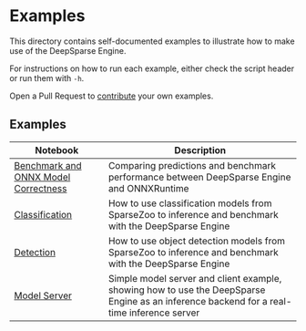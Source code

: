 # Examples

This directory contains self-documented examples to illustrate how to make use of the DeepSparse Engine. 

For instructions on how to run each example, either check the script header or run them with `-h`.

Open a Pull Request to [contribute](https://github.com/neuralmagic/deepsparse/blob/main/CONTRIBUTING.md) your own examples.

## Examples

| Notebook     |      Description      |
|----------|-------------|
| [Benchmark and ONNX Model Correctness](benchmark/)  | Comparing predictions and benchmark performance between DeepSparse Engine and ONNXRuntime  |
| [Classification](classification/)  | How to use classification models from SparseZoo to inference and benchmark with the DeepSparse Engine  |
| [Detection](detection/)  | How to use object detection models from SparseZoo to inference and benchmark with the DeepSparse Engine  |
| [Model Server](flask/)  | Simple model server and client example, showing how to use the DeepSparse Engine as an inference backend for a real-time inference server |
